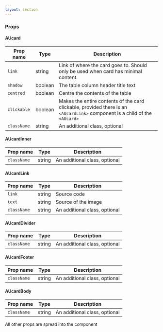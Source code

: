 ```yaml
---
layout: section
---
```


### Props


#### AUcard

| Prop name     | Type        | Description |
| --------------| ----------- | ----------- |
| `link`        | string      | Link of where the card goes to. Should only be used when card has minimal content. |
| `shadow`      | boolean     | The table column header title text |
| `centred`     | boolean     | Centre the contents of the table |
| `clickable`   | boolean     | Makes the entire contents of the card clickable, provided there is an `<AUcardLink>` component is a child of the `<AUcard>` |
| `className`         | string     | An additional class, optional |



#### AUcardInner

| Prop name   | Type        | Description |
| ----------- | ----------- | ----------- |
| `className`        | string     | An additional class, optional |



#### AUcardLink

| Prop name    | Type       | Description |
| ------------ | ---------- | ----------- |
| `link`       | string     | Source code |
| `text`       | string     | Source of the image |
| `className`  | string     | An additional class, optional |


#### AUcardDivider

| Prop name   | Type        | Description |
| ----------- | ----------- | ----------- |
| `className`        | string     | An additional class, optional |


#### AUcardFooter

| Prop name   | Type        | Description |
| ----------- | ----------- | ----------- |
| `className`        | string     | An additional class, optional |



#### AUcardBody

| Prop name   | Type        | Description |
| ----------- | ----------- | ----------- |
| `className`        | string     | An additional class, optional |


All other props are spread into the component
